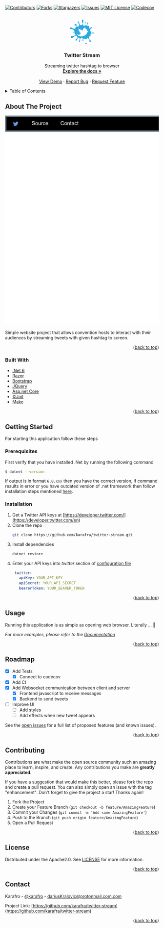 <div id="top"></div>
<!--
*** Thanks for checking out the Best-README-Template. If you have a suggestion
*** that would make this better, please fork the repo and create a pull request
*** or simply open an issue with the tag "enhancement".
*** Don't forget to give the project a star!
*** Thanks again! Now go create something AMAZING! :D
-->



<!-- PROJECT SHIELDS -->
<!--
*** I'm using markdown "reference style" links for readability.
*** Reference links are enclosed in brackets [ ] instead of parentheses ( ).
*** See the bottom of this document for the declaration of the reference variables
*** for contributors-url, forks-url, etc. This is an optional, concise syntax you may use.
*** https://www.markdownguide.org/basic-syntax/#reference-style-links
-->
[![Contributors][contributors-shield]][contributors-url]
[![Forks][forks-shield]][forks-url]
[![Stargazers][stars-shield]][stars-url]
[![Issues][issues-shield]][issues-url]
[![MIT License][license-shield]][license-url]
[![Codecov][codecov-shield]][codecov-url]

<!-- PROJECT LOGO -->
<br />
<div align="center">
  <a href="https://github.com/karafra/twitter-stream">
    <img src=".github/img/logo.png" alt="Logo" width="80" height="80">
  </a>

<h3 align="center">Twitter Stream </h3>

  <p align="center">
    Streaming twitter hashtag to browser
    <br />
    <a href="https://github.com/karafra/twitter-stream/wiki/"><strong>Explore the docs »</strong></a>
    <br />
    <br />
    <a href="https://github.com/karafra/twitter-stream">View Demo</a>
    ·
    <a href="https://github.com/karafra/twitter-stream/issues">Report Bug</a>
    ·
    <a href="https://github.com/karafra/twitter-stream/issues">Request Feature</a>
  </p>
</div>



<!-- TABLE OF CONTENTS -->
<details>
  <summary>Table of Contents</summary>
  <ol>
    <li>
      <a href="#about-the-project">About The Project</a>
      <ul>
        <li><a href="#built-with">Built With</a></li>
      </ul>
    </li>
    <li>
      <a href="#getting-started">Getting Started</a>
      <ul>
        <li><a href="#prerequisites">Prerequisites</a></li>
        <li><a href="#installation">Installation</a></li>
      </ul>
    </li>
    <li><a href="#usage">Usage</a></li>
    <li><a href="#roadmap">Roadmap</a></li>
    <li><a href="#contributing">Contributing</a></li>
    <li><a href="#license">License</a></li>
    <li><a href="#contact">Contact</a></li>
  </ol>
</details>



<!-- ABOUT THE PROJECT -->
## About The Project

<div align="center">

[![Product Name Screen Shot][product-screenshot]](https://example.com)

</div>

Simple website project that allows convention hosts to interact with their audiences by streaming tweets with given hashtag to screen.
<p align="right">(<a href="#top">back to top</a>)</p>



### Built With

* [.Net 6](https://dotnet.microsoft.com/en-us/)
* [Razor](https://docs.microsoft.com/en-us/aspnet/core/razor-pages/)
* [Bootstrap](https://getbootstrap.com/)
* [JQuery](https://jquery.com/)
* [Asp.net Core](https://docs.microsoft.com/en-us/aspnet/core/?view=aspnetcore-6.0)
* [XUnit](https://xunit.net/)
* [Make](https://www.gnu.org/software/make/)
<p align="right">(<a href="#top">back to top</a>)</p>



<!-- GETTING STARTED -->
## Getting Started

For starting this application follow these steps

### Prerequisites

First verify that you have installed .Net by running the following command

  ```sh
  $ dotnet --version
  ```
If output is in format `6.0.xxx` then you have the correct version, if command results in error or you have outdated version of .net framework then follow installation steps mentioned [here](https://dotnet.microsoft.com/en-us/download).
### Installation

1. Get a Twitter API keys at [https://developer.twitter.com/](https://developer.twitter.com/en)
2. Clone the repo
   ```sh
   git clone https://github.com/karafra/twitter-stream.git
   ```
3. Install dependencies
   ```sh
   dotnet restore
   ```
4. Enter your API keys into *twitter* section of [configuration file](./configuration.yml)
   ```yml
    twitter:
      apiKey: YOUR_API_KEY
      apiSecret: YOUR_API_SECRET
      bearerToken: YOUR_BEARER_TOKEN
   ```

<p align="right">(<a href="#top">back to top</a>)</p>



<!-- USAGE EXAMPLES -->
## Usage

Running this application is as simple as opening web browser. Literally ... :tada:

_For more examples, please refer to the [Documentation](https://example.com)_

<p align="right">(<a href="#top">back to top</a>)</p>



<!-- ROADMAP -->
## Roadmap

- [x] Add Tests
  - [x] Connect to codecov
- [x] Add CI
- [x] Add Websocket communication between client and server
  - [x] Frontend javascript to receive messages 
  - [x] Backend to send tweets
- [ ] Improve UI
  - [ ] Add styles
  - [ ] Add effects when new tweet appears

See the [open issues](https://github.com/karafra/twitter-stream/issues) for a full list of proposed features (and known issues).

<p align="right">(<a href="#top">back to top</a>)</p>



<!-- CONTRIBUTING -->
## Contributing

Contributions are what make the open source community such an amazing place to learn, inspire, and create. Any contributions you make are **greatly appreciated**.

If you have a suggestion that would make this better, please fork the repo and create a pull request. You can also simply open an issue with the tag "enhancement".
Don't forget to give the project a star! Thanks again!

1. Fork the Project
2. Create your Feature Branch (`git checkout -b feature/AmazingFeature`)
3. Commit your Changes (`git commit -m 'Add some AmazingFeature'`)
4. Push to the Branch (`git push origin feature/AmazingFeature`)
5. Open a Pull Request

<p align="right">(<a href="#top">back to top</a>)</p>



<!-- LICENSE -->
## License

Distributed under the Apache2.0. See [LICENSE](./LICENSE) for more information.

<p align="right">(<a href="#top">back to top</a>)</p>



<!-- CONTACT -->
## Contact

Karafro - [@karafro](https://twitter.com/karafro) - dariusKralovic@protonmail.com.com

Project Link: [https://github.com/karafra/twitter-stream](https://github.com/karafra/twitter-stream)

<p align="right">(<a href="#top">back to top</a>)</p>


<!-- MARKDOWN LINKS & IMAGES -->
<!-- https://www.markdownguide.org/basic-syntax/#reference-style-links -->
[contributors-shield]: https://img.shields.io/github/contributors/karafra/twitter-stream.svg?style=for-the-badge
[contributors-url]: https://github.com/karafra/twitter-stream/graphs/contributors
[forks-shield]: https://img.shields.io/github/forks/karafra/twitter-stream.svg?style=for-the-badge
[forks-url]: https://github.com/karafra/twitter-stream/network/members
[stars-shield]: https://img.shields.io/github/stars/karafra/twitter-stream.svg?style=for-the-badge
[stars-url]: https://github.com/karafra/twitter-stream/stargazers
[issues-shield]: https://img.shields.io/github/issues/karafra/twitter-stream.svg?style=for-the-badge
[issues-url]: https://github.com/karafra/twitter-stream/issues
[license-shield]: https://img.shields.io/github/license/karafra/twitter-stream.svg?style=for-the-badge
[license-url]: https://github.com/karafra/twitter-stream/blob/master/LICENSE
[linkedin-shield]: https://img.shields.io/badge/-LinkedIn-black.svg?style=for-the-badge&logo=linkedin&colorB=555
[linkedin-url]: https://linkedin.com/in/linkedin_username
[product-screenshot]: .github/img/screenshot.png
[codecov-shield]: https://img.shields.io/codecov/c/gh/karafra/twitter-stream?style=for-the-badge&token=6dyM57ThGb
[codecov-url]: https://app.codecov.io/gh/karafra/twitter-stream/